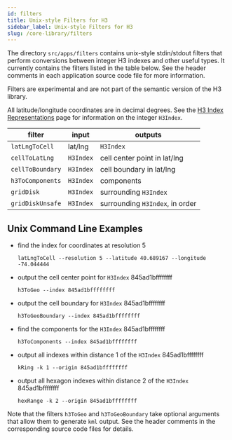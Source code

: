 ```yaml
---
id: filters
title: Unix-style Filters for H3
sidebar_label: Unix-style Filters for H3
slug: /core-library/filters
---
```


The directory `src/apps/filters` contains unix-style stdin/stdout filters that perform conversions between integer H3 indexes and other useful types. It currently contains the filters listed in the table below. See the header comments in each application source code file for more information.

Filters are experimental and are not part of the semantic version of the H3 library.

All latitude/longitude coordinates are in decimal degrees. See the [H3 Index Representations](/docs/core-library/h3indexing) page for information on the integer `H3Index`.


|      filter      |   input   |             outputs             |
|------------------|-----------|---------------------------------|
| `latLngToCell`   | lat/lng   | `H3Index`                       |
| `cellToLatLng`   | `H3Index` | cell center point in lat/lng    |
| `cellToBoundary` | `H3Index` | cell boundary in lat/lng        |
| `h3ToComponents` | `H3Index` | components                      |
| `gridDisk`       | `H3Index` | surrounding `H3Index`           |
| `gridDiskUnsafe` | `H3Index` | surrounding `H3Index`, in order |

Unix Command Line Examples
---

* find the index for coordinates at resolution 5

     `latLngToCell --resolution 5 --latitude 40.689167 --longitude -74.044444`

* output the cell center point for `H3Index` 845ad1bffffffff

     `h3ToGeo --index 845ad1bffffffff`

* output the cell boundary for `H3Index` 845ad1bffffffff

     `h3ToGeoBoundary --index 845ad1bffffffff`

* find the components for the `H3Index` 845ad1bffffffff

     `h3ToComponents --index 845ad1bffffffff`

* output all indexes within distance 1 of the `H3Index` 845ad1bffffffff

     `kRing -k 1 --origin 845ad1bffffffff`

* output all hexagon indexes within distance 2 of the `H3Index` 845ad1bffffffff

     `hexRange -k 2 --origin 845ad1bffffffff`

Note that the filters `h3ToGeo` and `h3ToGeoBoundary` take optional arguments that allow them to generate `kml` output. See the header comments in the corresponding source code files for details.

